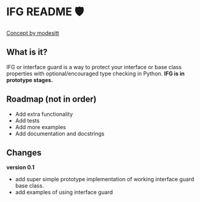 # IFG README 🛡️
[Concept by modesitt](https://stackoverflow.com/a/55656927/14762853)

## What is it?

IFG or interface guard is a way to protect your interface or base class properties with optional/encouraged type checking in Python. **IFG is in prototype stages.**

## Roadmap (not in order)

- Add extra functionality
- Add tests
- Add more examples
- Add documentation and docstrings


## Changes 

**version 0.1**

- add super simple prototype implementation of working interface guard base class.
- add examples of using interface guard
